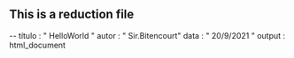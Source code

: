 ## This is a reduction file

--
título : " HelloWorld "
autor : " Sir.Bitencourt"
data : " 20/9/2021 "
output : html_document
